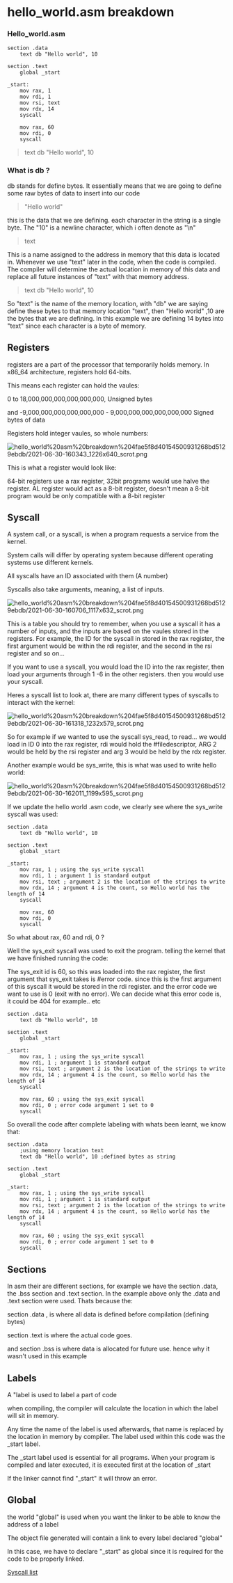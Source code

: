 # hello_world.asm breakdown

### Hello_world.asm

```wasm
section .data
	text db "Hello world", 10

section .text
	global _start

_start:
	mov rax, 1
	mov rdi, 1
	mov rsi, text
	mov rdx, 14
	syscall

	mov rax, 60
	mov rdi, 0
	syscall
```

> text db "Hello world", 10

### What is db ?

db stands for define bytes. It essentially means that we are going to define some raw bytes of data to insert into our code

> "Hello world"

this is the data that we are defining. each character in the string is a single byte. The "10" is a newline character, which i often denote as "\n"

> text

This is a name assigned to the address in memory that this data is located in. Whenever we use "text" later in the code, when the code is compiled. The compiler will determine the actual location in memory of this data and replace all future instances of "text" with that memory address. 

> text db "Hello world", 10

So "text" is the name of the memory location, with "db" we are saying define these bytes to that memory location "text", then "Hello world" ,10 are the bytes that we are defining. In this example we are defining 14 bytes into "text" since each character is a byte of memory.

## Registers

registers are a part of the processor that temporarily holds memory. In x86_64 architecture, registers hold 64-bits. 

This means each register can hold the vaules:

0 to 18,000,000,000,000,000,000, Unsigned bytes

and -9,000,000,000,000,000,000 - 9,000,000,000,000,000,000 Signed bytes of data 

Registers hold integer vaules, so whole numbers:

![hello_world%20asm%20breakdown%204fae5f8d40154500931268bd5129ebdb/2021-06-30-160343_1226x640_scrot.png](hello_world%20asm%20breakdown%204fae5f8d40154500931268bd5129ebdb/2021-06-30-160343_1226x640_scrot.png)

This is what a register would look like:

64-bit registers use a rax register, 32bit programs would use halve the register. AL register would act as a 8-bit register, doesn't mean a 8-bit program would be only compatible with a 8-bit register 

## Syscall

A system call, or a syscall, is when a program requests a service from the kernel. 

System calls will differ by operating system because different operating systems use different kernels.

All syscalls have an ID associated with them (A number)

Syscalls also take arguments, meaning, a list of inputs. 

![hello_world%20asm%20breakdown%204fae5f8d40154500931268bd5129ebdb/2021-06-30-160706_1117x632_scrot.png](hello_world%20asm%20breakdown%204fae5f8d40154500931268bd5129ebdb/2021-06-30-160706_1117x632_scrot.png)

This is a table you should try to remember, when you use a syscall it has a number of inputs, and the inputs are based on the vaules stored in the registers. For example, the ID for the syscall in stored in the rax register, the first argument would be within the rdi register, and the second in the rsi register and so on...

If you want to use a syscall, you would load the ID into the rax register, then load your arguments through 1 -6 in the other registers. then you would use your syscall.

Heres a syscall list to look at, there are many different types of syscalls to interact with the kernel:

![hello_world%20asm%20breakdown%204fae5f8d40154500931268bd5129ebdb/2021-06-30-161318_1232x579_scrot.png](hello_world%20asm%20breakdown%204fae5f8d40154500931268bd5129ebdb/2021-06-30-161318_1232x579_scrot.png)

So for example if we wanted to use the syscall sys_read, to read... we would load in ID 0 into the rax register, rdi would hold the #filedescriptor, ARG 2 would be held by the rsi register and arg 3 would be held by the rdx register. 

Another example would be sys_write, this is what was used to write hello world:

![hello_world%20asm%20breakdown%204fae5f8d40154500931268bd5129ebdb/2021-06-30-162011_1199x595_scrot.png](hello_world%20asm%20breakdown%204fae5f8d40154500931268bd5129ebdb/2021-06-30-162011_1199x595_scrot.png)

If we update the hello world .asm code, we clearly see where the sys_write syscall was used:

```wasm
section .data
	text db "Hello world", 10

section .text
	global _start

_start:
	mov rax, 1 ; using the sys_write syscall
	mov rdi, 1 ; argument 1 is standard output 
	mov rsi, text ; argument 2 is the location of the strings to write
	mov rdx, 14 ; argument 4 is the count, so Hello world has the length of 14
	syscall

	mov rax, 60
	mov rdi, 0
	syscall
```

So what about rax, 60 and rdi, 0 ?

Well the sys_exit syscall was used to exit the program. telling the kernel that we have finished running the code:

The sys_exit id is 60, so this was loaded into the rax register, the first argument that sys_exit takes is #error code. since this is the first argument of this syscall it would be stored in the rdi register. and the error code we want to use is 0 (exit with no error). We can decide what this error code is, it could be 404 for example.. etc

```wasm
section .data
	text db "Hello world", 10

section .text
	global _start

_start:
	mov rax, 1 ; using the sys_write syscall
	mov rdi, 1 ; argument 1 is standard output 
	mov rsi, text ; argument 2 is the location of the strings to write
	mov rdx, 14 ; argument 4 is the count, so Hello world has the length of 14
	syscall

	mov rax, 60 ; using the sys_exit syscall
	mov rdi, 0 ; error code argument 1 set to 0
	syscall
```

So overall the code after complete labeling with whats been learnt, we know that:

```wasm
section .data
	;using memory location text
	text db "Hello world", 10 ;defined bytes as string

section .text
	global _start

_start:
	mov rax, 1 ; using the sys_write syscall
	mov rdi, 1 ; argument 1 is standard output 
	mov rsi, text ; argument 2 is the location of the strings to write
	mov rdx, 14 ; argument 4 is the count, so Hello world has the length of 14
	syscall

	mov rax, 60 ; using the sys_exit syscall
	mov rdi, 0 ; error code argument 1 set to 0
	syscall
```

## Sections

In asm their are different sections, for example we have the section .data, the .bss section and .text section. In the example above only the .data and .text section were used. Thats because the:

section .data , is where all data is defined before compilation (defining bytes)

section .text is where the actual code goes.

and section .bss is where data is allocated for future use. hence why it wasn't used in this example

## Labels

A "label is used to label a part of code

when compiling, the compiler will calculate the location in which the label will sit in memory. 

Any time the name of the label is used afterwards, that name is replaced by the location in memory by compiler. The label used within this code was the _start label.

The _start label used is essential for all programs. When your program is compiled and later executed, it is executed first at the location of _start

If the linker cannot find "_start" it will throw an error.

## Global

the world "global" is used when you want the linker to be able to know the address of a label

The object file generated will contain a link to every label declared "global"

In this case, we have to declare "_start" as global since it is required for the code to be properly linked.



[Syscall list](https://www.notion.so/e686cda6036743afbaa375c6558b3f43)
